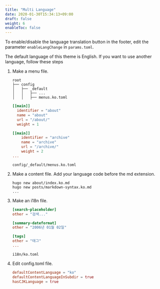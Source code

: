 ```yaml
---
title: "Multi Language"
date: 2020-01-30T15:34:13+09:00
draft: false
weight: 6
enableToc: false
---
```


To enable/disable the language translation button in the footer, edit the parameter `enableLangChange` in `params.toml`.

The default language of this theme is English. If you want to use another language, follow these steps

1. Make a menu file.

    ```
    root
    ├── config
    │   ├── _default
    │   │   ├── ...
    │   │   ├── menus.ko.toml
    ```

    ```toml
    [[main]]
      identifier = "about"
      name = "about"
      url = "/about/"
      weight = 1

    [[main]]
        identifier = "archive"
        name = "archive"
        url = "/archive/"
        weight = 2
    ...
    ```

    `config/_default/menus.ko.toml`

2. Make a content file. Add your language code before the md extension.

    ```
    hugo new about/index.ko.md
    hugo new posts/markdown-syntax.ko.md
    ...
    ```

3. Make an i18n file.

    ```toml
    [search-placeholder]
    other = "검색..."

    [summary-dateformat]
    other = "2006년 01월 02일"

    [tags]
    other = "태그"
    ...
    ```

    `i18n/ko.toml`

4. Edit config.toml file.

    ```toml
    defaultContentLanguage = "ko"
    defaultContentLanguageInSubdir = true
    hasCJKLanguage = true
    ```
